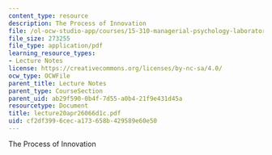 ```yaml
---
content_type: resource
description: The Process of Innovation
file: /ol-ocw-studio-app/courses/15-310-managerial-psychology-laboratory-spring-2003/cf2df3996ceca173658b429589e60e50_lecture20apr26066d1c.pdf
file_size: 273255
file_type: application/pdf
learning_resource_types:
- Lecture Notes
license: https://creativecommons.org/licenses/by-nc-sa/4.0/
ocw_type: OCWFile
parent_title: Lecture Notes
parent_type: CourseSection
parent_uid: ab29f590-0b4f-7d55-a0b4-21f9e431d45a
resourcetype: Document
title: lecture20apr26066d1c.pdf
uid: cf2df399-6cec-a173-658b-429589e60e50
---
```

The Process of Innovation